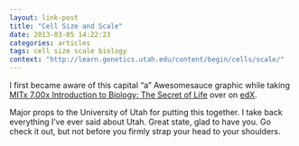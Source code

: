 ```yaml
---
layout: link-post
title: "Cell Size and Scale"
date: 2013-03-05 14:22:23
categories: articles
tags: cell size scale biology
context: "http://learn.genetics.utah.edu/content/begin/cells/scale/"
---
```


I first became aware of this capital “a” Awesomesauce graphic while taking [MITx 7.00x Introduction to Biology: The Secret of Life][1] over on [edX][2]. 

Major props to the University of Utah for putting this together. I take back everything I’ve ever said about Utah. Great state, glad to have you. Go check it out, but not before you firmly strap your head to your shoulders.

[1]: https://www.edx.org/courses/MITx/7.00x/2013_Spring/about "MITx 7.00x"
[2]: https://www.edx.org/ "edX.org"
